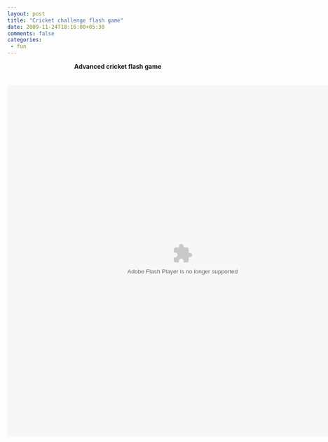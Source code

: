 ```yaml
---
layout: post
title: "Cricket challenge flash game"
date: 2009-11-24T18:16:00+05:30
comments: false
categories:
 - fun
---
```


<div style="text-align: center;"><b>Advanced cricket flash game</b><br /></div><div style="text-align: center;"><b><br /></b><br /></div><div style="text-align: center;"><b></b><object align="middle" classid="clsid:D27CDB6E-AE6D-11cf-96B8-444553540000" codebase="http://www.adobe.com/go/getflashplayer" height="800" width="800"><param name="movie" value="http://img.bollywoodsargam.com/games/files/game_4f2a798477213b30a4802e716e31a9a6.swf" /> <param name="quality" value="high" /> <param name="salign" value="T" /> <embed src="http://img.bollywoodsargam.com/games/files/game_4f2a798477213b30a4802e716e31a9a6.swf" width="800" height="800" align="middle" quality="high" pluginspage="http://www.macromedia.com/go/getflashplayer" type="application/x-shockwave-flash"></embed></object><br /></div><div><div style="text-align: center;"><br /></div></div><div><div style="text-align: center;"><br /></div></div>
